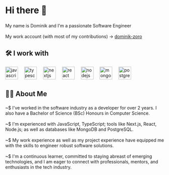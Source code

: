 <h1 align="left">Hi there 👋</h1>

###

<p align="left">My name is Dominik and I'm a passionate Software Engineer<br><br>My work account (with most of my contributions) -> <a href="https://github.com/dominik-zoro">dominik-zoro</a></p>

###

<h2 align="left">🛠 I work with</h2>

###

<div align="left">
  <img src="https://cdn.jsdelivr.net/gh/devicons/devicon/icons/javascript/javascript-original.svg" height="40" alt="javascript logo"  />
  <img width="12" />
  <img src="https://cdn.jsdelivr.net/gh/devicons/devicon/icons/typescript/typescript-original.svg" height="40" alt="typescript logo"  />
  <img width="12" />
  <img src="https://cdn.jsdelivr.net/gh/devicons/devicon/icons/nextjs/nextjs-original.svg" height="40" alt="nextjs logo"  />
  <img width="12" />
  <img src="https://cdn.jsdelivr.net/gh/devicons/devicon/icons/react/react-original.svg" height="40" alt="react logo"  />
  <img width="12" />
  <img src="https://cdn.jsdelivr.net/gh/devicons/devicon/icons/nodejs/nodejs-original.svg" height="40" alt="nodejs logo"  />
  <img width="12" />
  <img src="https://cdn.jsdelivr.net/gh/devicons/devicon/icons/mongodb/mongodb-original.svg" height="40" alt="mongodb logo"  />
  <img width="12" />
  <img src="https://cdn.jsdelivr.net/gh/devicons/devicon/icons/postgresql/postgresql-original.svg" height="40" alt="postgresql logo"  />
</div>

###

<h2 align="left">👩‍💻 About Me</h2>

###

<p align="left">~$ I've worked in the software industry as a developer for over 2 years. I also have a Bachelor of Science (BSc) Honours in Computer Science.<br><br>~$ I'm experienced with JavaScript, TypeScript; tools like Next.js, React, Node.js; as well as databases like MongoDB and PostgreSQL.<br><br>~$ My work experience as well as my project experience have equipped me with the skills to engineer robust software solutions.<br><br>~$ I'm a continuous learner, committed to staying abreast of emerging technologies, and I am eager to connect with professionals, mentors, and enthusiasts in the tech industry.</p>
